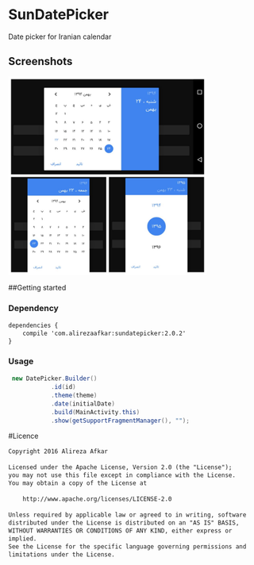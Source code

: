 # SunDatePicker
Date picker for Iranian calendar 

## Screenshots

<img src="/Preview.jpg" width="400" height="400"/>


##Getting started

### Dependency

```
dependencies {
    compile 'com.alirezaafkar:sundatepicker:2.0.2'
}
```

### Usage

```java
 new DatePicker.Builder()
            .id(id)
            .theme(theme)
            .date(initialDate)
            .build(MainActivity.this)
            .show(getSupportFragmentManager(), "");
```

#Licence

    Copyright 2016 Alireza Afkar
    
    Licensed under the Apache License, Version 2.0 (the "License");
    you may not use this file except in compliance with the License.
    You may obtain a copy of the License at
    
        http://www.apache.org/licenses/LICENSE-2.0
    
    Unless required by applicable law or agreed to in writing, software
    distributed under the License is distributed on an "AS IS" BASIS,
    WITHOUT WARRANTIES OR CONDITIONS OF ANY KIND, either express or implied.
    See the License for the specific language governing permissions and
    limitations under the License.
